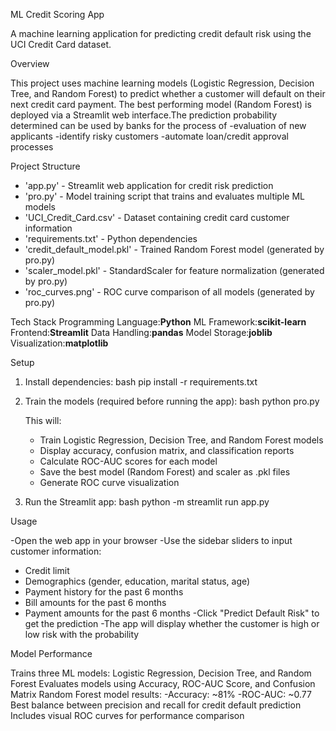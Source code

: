 ML Credit Scoring App

A machine learning application for predicting credit default risk using the UCI Credit Card dataset.

Overview

This project uses machine learning models (Logistic Regression, Decision Tree, and Random Forest) to predict whether a customer will default on their next credit card payment. The best performing model (Random Forest) is deployed via a Streamlit web interface.The prediction probability determined can be used by banks for the process of 
-evaluation of new applicants 
-identify risky customers
-automate loan/credit approval processes

Project Structure

- 'app.py' - Streamlit web application for credit risk prediction
- 'pro.py' - Model training script that trains and evaluates multiple ML models
- 'UCI_Credit_Card.csv' - Dataset containing credit card customer information
- 'requirements.txt' - Python dependencies
- 'credit_default_model.pkl' - Trained Random Forest model (generated by pro.py)
- 'scaler_model.pkl' - StandardScaler for feature normalization (generated by pro.py)
- 'roc_curves.png' - ROC curve comparison of all models (generated by pro.py)

Tech Stack
Programming Language:**Python**
ML Framework:**scikit-learn**
Frontend:**Streamlit**
Data Handling:**pandas**
Model Storage:**joblib**
Visualization:**matplotlib**

Setup

1. Install dependencies:
   bash
   pip install -r requirements.txt
   
2. Train the models (required before running the app):
   bash
   python pro.py

   This will:
   - Train Logistic Regression, Decision Tree, and Random Forest models
   - Display accuracy, confusion matrix, and classification reports
   - Calculate ROC-AUC scores for each model
   - Save the best model (Random Forest) and scaler as .pkl files
   - Generate ROC curve visualization

3. Run the Streamlit app:
   bash
   python -m streamlit run app.py
   

Usage

-Open the web app in your browser
-Use the sidebar sliders to input customer information:
   - Credit limit
   - Demographics (gender, education, marital status, age)
   - Payment history for the past 6 months
   - Bill amounts for the past 6 months
   - Payment amounts for the past 6 months
-Click "Predict Default Risk" to get the prediction
-The app will display whether the customer is high or low risk with the probability

Model Performance

Trains three ML models: Logistic Regression, Decision Tree, and Random Forest
Evaluates models using Accuracy, ROC-AUC Score, and Confusion Matrix
Random Forest model results:
   -Accuracy: ~81%
   -ROC-AUC: ~0.77
Best balance between precision and recall for credit default prediction
Includes visual ROC curves for performance comparison

